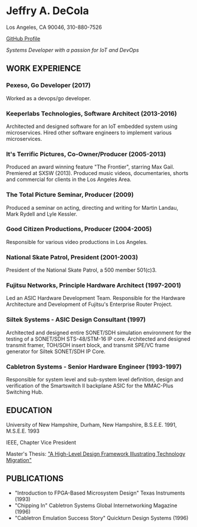 # Jeffry A. DeCola
Los Angeles, CA 90046,
310-880-7526

[GitHub Profile](https://github.com/JeffDeCola)

_Systems Developer with a passion for IoT and DevOps_

## WORK EXPERIENCE

### Pexeso, Go Developer (2017)

Worked as a devops/go developer.

### Keeperlabs Technologies, Software Architect (2013-2016)

Architected and designed software for an IoT embedded system using
microservices. Hired other software engineers to implement various
microservices.

### It's Terrific Pictures, Co-Owner/Producer (2005-2013)

Produced an award winning feature "The Frontier", starring Max Gail.
Premiered at SXSW (2013). Produced music videos, documentaries,
shorts and commercial for clients in the Los Angeles Area.

### The Total Picture Seminar, Producer (2009)

Produced a seminar on acting, directing and writing for Martin Landau,
Mark Rydell and Lyle Kessler.

### Good Citizen Productions, Producer (2004-2005)

Responsible for various video productions in Los Angeles.

### National Skate Patrol, President (2001-2003)

President of the National Skate Patrol, a 500 member 501(c)3.

### Fujitsu Networks, Principle Hardware Architect (1997-2001)

Led an ASIC Hardware Development Team.
Responsible for the Hardware Architecture and Development of
Fujitsu's Enterprise Router Project.

### Siltek Systems - ASIC Design Consultant (1997)

Architected and designed entire SONET/SDH simulation environment for the testing
of a SONET/SDH STS-48/STM-16 IP core.  Architected and designed transmit framer,
TOH/SOH insert block, and transmit SPE/VC frame generator for Siltek SONET/SDH
IP Core.

### Cabletron Systems - Senior Hardware Engineer (1993-1997)

Responsible for system level and sub-system level definition, design and
verification of the Smartswitch II backplane ASIC for the MMAC-Plus Switching Hub.

## EDUCATION

University of New Hampshire, Durham, New Hampshire, B.S.E.E. 1991,  M.S.E.E. 1993

IEEE, Chapter Vice President

Master's Thesis:
["A High-Level Design Framework Illustrating Technology Migration"](https://unh.primo.exlibrisgroup.com/discovery/fulldisplay?docid=alma991007116219805221&context=L&vid=01USNH_UNH:MAIN&search_scope=MyInst_and_CI&tab=Everything&lang=en)

## PUBLICATIONS

* "Introduction to FPGA-Based Microsystem Design" Texas Instruments (1993)
* "Chipping In" Cabletron Systems Global Internetworking Magazine (1996)
* "Cabletron Emulation Success Story" Quickturn Design Systems (1996)
